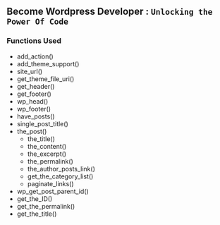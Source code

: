 ## Become Wordpress Developer : `Unlocking the Power Of Code`

### Functions Used
- add_action()
- add_theme_support()
- site_url()
- get_theme_file_uri()
- get_header()
- get_footer()
- wp_head()
- wp_footer()
- have_posts()
- single_post_title()
- the_post()
  - the_title()
  - the_content()
  - the_excerpt()
  - the_permalink()
  - the_author_posts_link()
  - get_the_category_list()
  - paginate_links()
- wp_get_post_parent_id()
- get_the_ID()
- get_the_permalink()
- get_the_title()